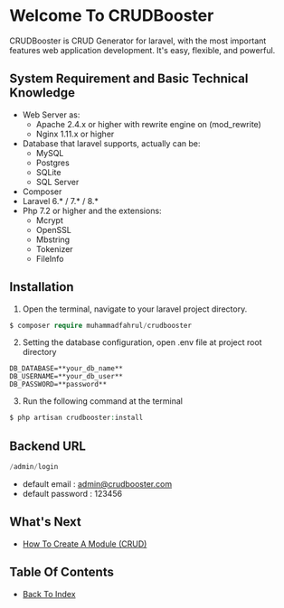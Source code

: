 # Welcome To CRUDBooster

CRUDBooster is CRUD Generator for laravel, with the most important features web application development. It's easy, flexible, and powerful.

## System Requirement and Basic Technical Knowledge
- Web Server as:
  - Apache 2.4.x or higher with rewrite engine on (mod_rewrite)  
  - Nginx 1.11.x or higher
- Database that laravel supports, actually can be:
  - MySQL
  - Postgres
  - SQLite
  - SQL Server
- Composer
- Laravel 6.* / 7.* / 8.*
- Php 7.2 or higher and the extensions:
  - Mcrypt
  - OpenSSL
  - Mbstring
  - Tokenizer
  - FileInfo

## Installation
1. Open the terminal, navigate to your laravel project directory.
```php
$ composer require muhammadfahrul/crudbooster
```

2. Setting the database configuration, open .env file at project root directory
```
DB_DATABASE=**your_db_name**
DB_USERNAME=**your_db_user**
DB_PASSWORD=**password**
```

3. Run the following command at the terminal
```php
$ php artisan crudbooster:install
```

## Backend URL
```php
/admin/login
```
- default email : admin@crudbooster.com
- default password : 123456

## What's Next
- [How To Create A Module (CRUD)](./how-to-create-module.md)

## Table Of Contents
- [Back To Index](./index.md)
